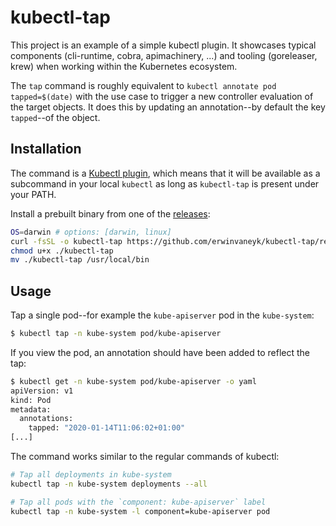 # kubectl-tap
This project is an example of a simple kubectl plugin. It showcases typical 
components (cli-runtime, cobra, apimachinery, ...) and tooling (goreleaser, krew) 
when working within the Kubernetes ecosystem.

The `tap` command is roughly equivalent to `kubectl annotate pod tapped=$(date)` 
with the use case to trigger a new controller evaluation of the target objects. 
It does this by updating an annotation--by default the key `tapped`--of the 
object.

## Installation
The command is a [Kubectl plugin](https://kubernetes.io/docs/tasks/extend-kubectl/kubectl-plugins/),
which means that it will be available as a subcommand in your local `kubectl` as
long as `kubectl-tap` is present under your PATH.

Install a prebuilt binary from one of the [releases](https://github.com/erwinvaneyk/kubectl-tap/releases):
```bash
OS=darwin # options: [darwin, linux]
curl -fsSL -o kubectl-tap https://github.com/erwinvaneyk/kubectl-tap/releases/download/v0.1.0/kubectl-tap-$OS-amd64
chmod u+x ./kubectl-tap
mv ./kubectl-tap /usr/local/bin
``` 

## Usage

Tap a single pod--for example the `kube-apiserver` pod in the `kube-system`:
```bash
$ kubectl tap -n kube-system pod/kube-apiserver
```

If you view the pod, an annotation should have been added to reflect the tap:
```bash
$ kubectl get -n kube-system pod/kube-apiserver -o yaml
apiVersion: v1
kind: Pod
metadata:
  annotations:
    tapped: "2020-01-14T11:06:02+01:00"
[...]
``` 

The command works similar to the regular commands of kubectl:
```bash
# Tap all deployments in kube-system
kubectl tap -n kube-system deployments --all 

# Tap all pods with the `component: kube-apiserver` label
kubectl tap -n kube-system -l component=kube-apiserver pod
```
